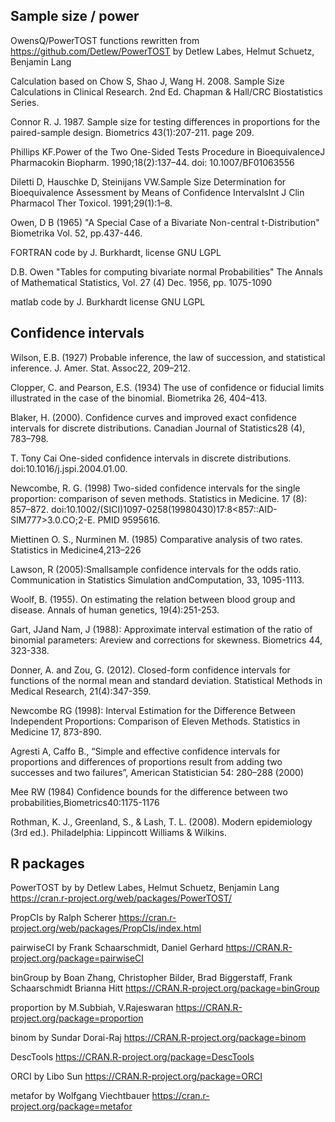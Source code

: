 ## Sample size / power

OwensQ/PowerTOST functions rewritten from https://github.com/Detlew/PowerTOST by Detlew Labes, Helmut Schuetz, Benjamin Lang

Calculation based on Chow S, Shao J, Wang H. 2008. Sample Size Calculations in Clinical Research. 2nd Ed. Chapman & Hall/CRC Biostatistics Series.

Connor R. J. 1987. Sample size for testing differences in proportions for the paired-sample design. Biometrics 43(1):207-211. page 209.

Phillips KF.Power of the Two One-Sided Tests Procedure in BioequivalenceJ Pharmacokin Biopharm. 1990;18(2):137–44. doi: 10.1007/BF01063556

Diletti D, Hauschke D, Steinijans VW.Sample Size Determination for Bioequivalence Assessment by Means of Confidence IntervalsInt J Clin Pharmacol Ther Toxicol. 1991;29(1):1–8.

Owen, D B (1965) "A Special Case of a Bivariate Non-central t-Distribution" Biometrika Vol. 52, pp.437-446.

FORTRAN code by J. Burkhardt, license GNU LGPL

D.B. Owen "Tables for computing bivariate normal Probabilities" The Annals of Mathematical Statistics, Vol. 27 (4) Dec. 1956, pp. 1075-1090

matlab code  by J. Burkhardt license GNU LGPL


## Confidence intervals

Wilson, E.B. (1927) Probable inference, the law of succession, and statistical inference. J. Amer. Stat. Assoc22, 209–212.

Clopper, C. and Pearson, E.S. (1934) The use of confidence or fiducial limits illustrated in the case of the binomial. Biometrika 26, 404–413.

Blaker, H. (2000). Confidence curves and improved exact confidence intervals for discrete distributions. Canadian Journal of Statistics28 (4), 783–798.

T. Tony Cai One-sided confidence intervals in discrete distributions. doi:10.1016/j.jspi.2004.01.00.

Newcombe, R. G. (1998) Two-sided confidence intervals for the single proportion: comparison of seven methods. Statistics in Medicine. 17 (8): 857–872. doi:10.1002/(SICI)1097-0258(19980430)17:8<857::AID-SIM777>3.0.CO;2-E. PMID 9595616.

Miettinen O. S., Nurminen M. (1985) Comparative analysis of two rates. Statistics in Medicine4,213–226

Lawson, R (2005):Smallsample confidence intervals for the odds ratio.  Communication in Statistics Simulation andComputation, 33, 1095-1113.

Woolf, B. (1955). On estimating the relation between blood group and disease. Annals of human genetics, 19(4):251-253.

Gart, JJand Nam, J (1988): Approximate interval estimation of the ratio of binomial parameters: Areview and corrections for skewness. Biometrics 44, 323-338.

Donner, A. and Zou, G. (2012). Closed-form confidence intervals for functions of the normal mean and standard deviation. Statistical Methods in Medical Research, 21(4):347-359.

Newcombe RG (1998): Interval Estimation for the Difference Between Independent Proportions: Comparison of Eleven Methods. Statistics in Medicine 17, 873-890.

Agresti A, Caffo B., “Simple and effective confidence intervals for proportions and differences of proportions result from adding two successes and two failures”, American Statistician 54: 280–288 (2000)

Mee RW (1984) Confidence bounds for the difference between two probabilities,Biometrics40:1175-1176

Rothman, K. J., Greenland, S., & Lash, T. L. (2008). Modern epidemiology (3rd ed.). Philadelphia: Lippincott Williams & Wilkins.

## R packages

PowerTOST by by Detlew Labes, Helmut Schuetz, Benjamin Lang  https://cran.r-project.org/web/packages/PowerTOST/

PropCIs by Ralph Scherer https://cran.r-project.org/web/packages/PropCIs/index.html

pairwiseCI by Frank Schaarschmidt, Daniel Gerhard  https://CRAN.R-project.org/package=pairwiseCI

binGroup by Boan Zhang, Christopher Bilder, Brad Biggerstaff, Frank Schaarschmidt Brianna Hitt https://CRAN.R-project.org/package=binGroup

proportion by M.Subbiah, V.Rajeswaran https://CRAN.R-project.org/package=proportion

binom by Sundar Dorai-Raj https://CRAN.R-project.org/package=binom

DescTools https://CRAN.R-project.org/package=DescTools

ORCI by Libo Sun https://CRAN.R-project.org/package=ORCI

metafor by Wolfgang Viechtbauer https://cran.r-project.org/package=metafor
